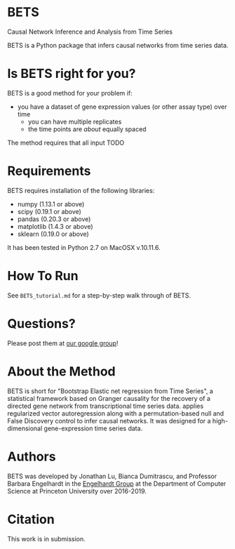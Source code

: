 # BETS
Causal Network Inference and Analysis from Time Series

BETS is a Python package that infers causal networks from time series data. 

# Is BETS right for you?

BETS is a good method for your problem if:
* you have a dataset of gene expression values (or other assay type) over time
  * you can have multiple replicates 
  * the time points are *about* equally spaced

The method requires that all input  TODO

# Requirements

BETS requires installation of the following libraries:

* numpy (1.13.1 or above)
* scipy (0.19.1 or above)
* pandas (0.20.3 or above)
* matplotlib (1.4.3 or above)
* sklearn (0.19.0 or above)

It has been tested in Python 2.7 on MacOSX v.10.11.6.

# How To Run

See `BETS_tutorial.md` for a step-by-step walk through of BETS.

# Questions?

Please post them at [our google group](https://groups.google.com/forum/#!forum/bets-support)!

# About the Method 

BETS is short for "Bootstrap Elastic net regression from Time Series", a statistical framework based on Granger causality for the recovery of a directed gene network from transcriptional time series data. applies regularized vector autoregression along with a permutation-based 
null and False Discovery control to infer causal networks. It was designed
for a high-dimensional gene-expression time series data. 

# Authors

BETS was developed by Jonathan Lu, Bianca Dumitrascu, and Professor Barbara Engelhardt in the [Engelhardt Group](beehive.cs.princeton.edu) at the Department of Computer Science at Princeton University over 2016-2019.

# Citation
This work is in submission.
